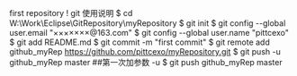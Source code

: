 ﻿first repository !
git 使用说明
$ cd W:\\Work\\Eclipse\\GitRepository\\myRepository
$ git init
$ git config --global user.email "×××××××@163.com"
$ git config --global user.name "pittcexo"
$ git add README.md
$ git commit -m "first commit"
$ git remote add github_myRep https://github.com/pittcexo/myRepository.git
$ git push -u github_myRep master ##第一次加参数 -u
$ git push github_myRep master